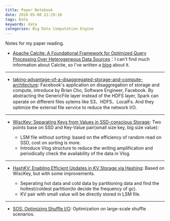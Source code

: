 ```yaml
---
title: Paper Notebook
date: 2018-05-08 22:29:10
tags: Data
keywords: data
categories: Big Data Computation Engine
---
```



Notes for my paper reading.


* [Apache Calcite: A Foundational Framework for Optimized Query Processing Over Heterogeneous Data Sources](https://arxiv.org/abs/1802.10233)：I can't find much information about Calcite, so I've written a [blog](http://www.liaojiayi.com/calcite-paper/) about it.

***

* [taking-advantage-of-a-disaggregated-storage-and-compute-architecture](https://databricks.com/session/taking-advantage-of-a-disaggregated-storage-and-compute-architecture): Facebook's application on disaggregation of storage and compute, introduce by Brian Cho, Software Engineer, Facebook. By abstracting the GenericFile layer instead of the HDFS layer, Spark can operate on different files sytems like S3、HDFS、LocalFs. And they optimize the external file service to reduce the network I/O.

***

* [WiscKey: Separating Keys from Values
in SSD-conscious Storage](https://www.usenix.org/system/files/conference/fast16/fast16-papers-lu.pdf): Two points base on SSD and Key-Value pair(small size key, big size value):

	* LSM file without sorting: based on the efficiency of random read on SSD, cost on sorting is more.
	* Introduce Vlog structure to reduce the writing amplification and periodically check the availability of the data in Vlog.

***

* [HashKV: Enabling Efficient Updates in KV Storage via Hashing](https://www.usenix.org/system/files/conference/atc18/atc18-chan.pdf): Based on WiscKey, but with some improvements.

	* Seperating hot data and cold data by partitioning data and find the hottest/coldest partition(to decide the frequency of gc).
	* KV pair with small value will be directly stored in LSM file.

***

* [SOS: Optimizing Shuffle I/O](https://vimeo.com/274418771): Optimization on large-scale shuffle scenarios. 